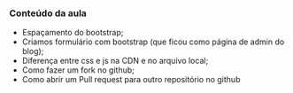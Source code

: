 ### Conteúdo da aula

- Espaçamento do bootstrap;
- Criamos formulário com bootstrap (que ficou como página de admin do blog);
- Diferença entre css e js na CDN  e no arquivo local;
- Como fazer um fork no github;
- Como abrir um Pull request para outro repositório no github
